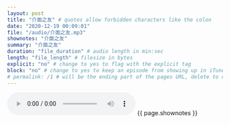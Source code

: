 ```yaml
---
layout: post
title: "介面之友" # quotes allow forbidden characters like the colon
date: "2020-12-19 00:09:01"
file: "/audio/介面之友.mp3"
shownotes: "介面之友"
summary: "介面之友"
duration: "file_duration" # audio length in min:sec
length: "file_length" # filesize in bytes
explicit: "no" # change to yes to flag with the explicit tag
block: "no" # change to yes to keep an episode from showing up in iTunes
# permalink: /1 # will be the ending part of the pages URL, delete to default to the title
---
```


<audio controls>
<source src="{{site.url}}{{site.baseurl}}{{ page.file }}" type="audio/x-mp3">
Your browser does not support the audio element.
</audio>
{{ page.shownotes }}
